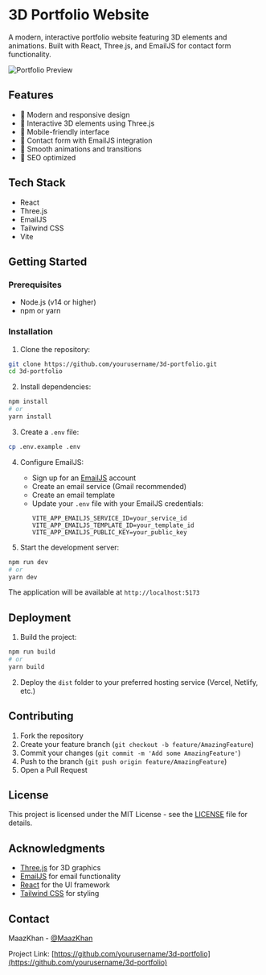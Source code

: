 # 3D Portfolio Website

A modern, interactive portfolio website featuring 3D elements and animations. Built with React, Three.js, and EmailJS for contact form functionality.

![Portfolio Preview](public/images/preview.png)

## Features

- 🎨 Modern and responsive design
- 🚀 Interactive 3D elements using Three.js
- 📱 Mobile-friendly interface
- 📧 Contact form with EmailJS integration
- 🌟 Smooth animations and transitions
- 🎯 SEO optimized

## Tech Stack

- React
- Three.js
- EmailJS
- Tailwind CSS
- Vite

## Getting Started

### Prerequisites

- Node.js (v14 or higher)
- npm or yarn

### Installation

1. Clone the repository:
```bash
git clone https://github.com/yourusername/3d-portfolio.git
cd 3d-portfolio
```

2. Install dependencies:
```bash
npm install
# or
yarn install
```

3. Create a `.env` file:
```bash
cp .env.example .env
```

4. Configure EmailJS:
   - Sign up for an [EmailJS](https://www.emailjs.com/) account
   - Create an email service (Gmail recommended)
   - Create an email template
   - Update your `.env` file with your EmailJS credentials:
     ```
     VITE_APP_EMAILJS_SERVICE_ID=your_service_id
     VITE_APP_EMAILJS_TEMPLATE_ID=your_template_id
     VITE_APP_EMAILJS_PUBLIC_KEY=your_public_key
     ```

5. Start the development server:
```bash
npm run dev
# or
yarn dev
```

The application will be available at `http://localhost:5173`

## Deployment

1. Build the project:
```bash
npm run build
# or
yarn build
```

2. Deploy the `dist` folder to your preferred hosting service (Vercel, Netlify, etc.)

## Contributing

1. Fork the repository
2. Create your feature branch (`git checkout -b feature/AmazingFeature`)
3. Commit your changes (`git commit -m 'Add some AmazingFeature'`)
4. Push to the branch (`git push origin feature/AmazingFeature`)
5. Open a Pull Request

## License

This project is licensed under the MIT License - see the [LICENSE](LICENSE) file for details.

## Acknowledgments

- [Three.js](https://threejs.org/) for 3D graphics
- [EmailJS](https://www.emailjs.com/) for email functionality
- [React](https://reactjs.org/) for the UI framework
- [Tailwind CSS](https://tailwindcss.com/) for styling

## Contact

MaazKhan - [@MaazKhan](https://www.linkedin.com/in/maaz-thecoder)

Project Link: [https://github.com/yourusername/3d-portfolio](https://github.com/yourusername/3d-portfolio)

